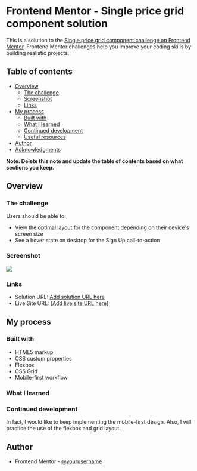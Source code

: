# Frontend Mentor - Single price grid component solution

This is a solution to the [Single price grid component challenge on Frontend Mentor](https://www.frontendmentor.io/challenges/single-price-grid-component-5ce41129d0ff452fec5abbbc). Frontend Mentor challenges help you improve your coding skills by building realistic projects. 

## Table of contents

- [Overview](#overview)
  - [The challenge](#the-challenge)
  - [Screenshot](#screenshot)
  - [Links](#links)
- [My process](#my-process)
  - [Built with](#built-with)
  - [What I learned](#what-i-learned)
  - [Continued development](#continued-development)
  - [Useful resources](#useful-resources)
- [Author](#author)
- [Acknowledgments](#acknowledgments)

**Note: Delete this note and update the table of contents based on what sections you keep.**

## Overview

### The challenge

Users should be able to:

- View the optimal layout for the component depending on their device's screen size
- See a hover state on desktop for the Sign Up call-to-action

### Screenshot

![](./screenshot.jpg)

### Links

- Solution URL: [Add solution URL here](https://your-solution-url.com)
- Live Site URL: [[Add live site URL here](https://chrislee0420-single-price-component.netlify.app/)]

## My process

### Built with

- HTML5 markup
- CSS custom properties
- Flexbox
- CSS Grid
- Mobile-first workflow

### What I learned

### Continued development

In fact, I would like to keep implementing the mobile-first design. 
Also, I will practice the use of the flexbox and grid layout.

## Author

- Frontend Mentor - [@yourusername](https://www.frontendmentor.io/profile/yourusername)
